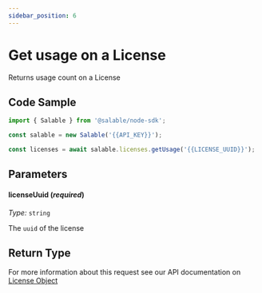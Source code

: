 ```yaml
---
sidebar_position: 6
---
```


# Get usage on a License

Returns usage count on a License

## Code Sample

```typescript
import { Salable } from '@salable/node-sdk';

const salable = new Salable('{{API_KEY}}');

const licenses = await salable.licenses.getUsage('{{LICENSE_UUID}}');
```

## Parameters

#### licenseUuid (_required_)

_Type:_ `string`

The `uuid` of the license

## Return Type

For more information about this request see our API documentation on [License Object](https://docs.salable.app/api#tag/Licenses/operation/getLicenseByUuid)
